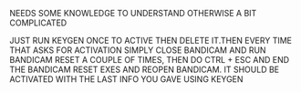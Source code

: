 NEEDS SOME KNOWLEDGE TO UNDERSTAND OTHERWISE A BIT COMPLICATED


JUST RUN KEYGEN ONCE TO ACTIVE THEN DELETE IT.THEN EVERY TIME THAT ASKS FOR ACTIVATION SIMPLY CLOSE BANDICAM
AND RUN BANDICAM RESET A COUPLE OF TIMES, THEN DO CTRL + ESC AND END THE BANDICAM RESET EXES AND REOPEN BANDICAM.
IT SHOULD BE ACTIVATED WITH THE LAST INFO YOU GAVE USING KEYGEN
